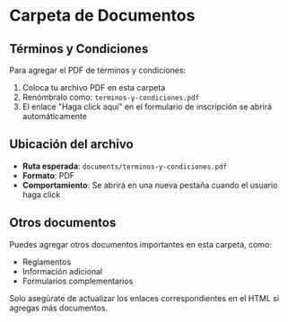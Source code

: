 # Carpeta de Documentos

## Términos y Condiciones

Para agregar el PDF de términos y condiciones:

1. Coloca tu archivo PDF en esta carpeta
2. Renómbralo como: `terminos-y-condiciones.pdf`
3. El enlace "Haga click aquí" en el formulario de inscripción se abrirá automáticamente

## Ubicación del archivo

- **Ruta esperada**: `documents/terminos-y-condiciones.pdf`
- **Formato**: PDF
- **Comportamiento**: Se abrirá en una nueva pestaña cuando el usuario haga click

## Otros documentos

Puedes agregar otros documentos importantes en esta carpeta, como:

- Reglamentos
- Información adicional
- Formularios complementarios

Solo asegúrate de actualizar los enlaces correspondientes en el HTML si agregas más documentos.
